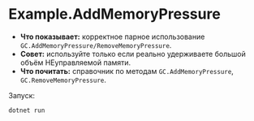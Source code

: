 # Example.AddMemoryPressure

- **Что показывает:** корректное парное использование `GC.AddMemoryPressure/RemoveMemoryPressure`.
- **Совет:** используйте только если реально удерживаете большой объём НЕуправляемой памяти.
- **Что почитать:** справочник по методам `GC.AddMemoryPressure`, `GC.RemoveMemoryPressure`.

Запуск:
```
dotnet run
```
